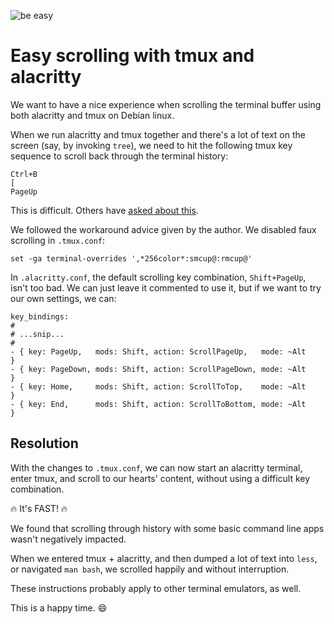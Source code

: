 ![be easy](https://user-images.githubusercontent.com/38859656/80623620-78472c80-8a18-11ea-933d-00b52178f809.png)

# Easy scrolling with tmux and alacritty

We want to have a nice experience when scrolling the terminal buffer using both alacritty and tmux on Debian linux.

When we run alacritty and tmux together and there's a lot of text on the screen (say, by invoking `tree`), we need to hit the following tmux key sequence to scroll back through the terminal history: 

```text
Ctrl+B 
[
PageUp
```

This is difficult.  Others have [asked about this](https://github.com/alacritty/alacritty/issues/1194).

We followed the workaround advice given by the author.  We disabled faux scrolling in `.tmux.conf`: 

```text
set -ga terminal-overrides ',*256color*:smcup@:rmcup@'
```

In `.alacritty.conf`, the default scrolling key combination, `Shift+PageUp`, isn't too bad.  We can just leave it commented to use it, but if we want to try our own settings, we can:

```text
key_bindings:
#
# ...snip...
#
- { key: PageUp,   mods: Shift, action: ScrollPageUp,   mode: ~Alt       }
- { key: PageDown, mods: Shift, action: ScrollPageDown, mode: ~Alt       }
- { key: Home,     mods: Shift, action: ScrollToTop,    mode: ~Alt       }
- { key: End,      mods: Shift, action: ScrollToBottom, mode: ~Alt       }
```

## Resolution

With the changes to `.tmux.conf`, we can now start an alacritty terminal, enter tmux, and scroll to our hearts' content, without using a difficult key combination.

🔥 It's FAST! 🔥

We found that scrolling through history with some basic command line apps wasn't negatively impacted. 

When we entered tmux + alacritty, and then dumped a lot of text into `less`, or navigated `man bash`, we scrolled happily and without interruption.

These instructions probably apply to other terminal emulators, as well.

This is a happy time. 😄
